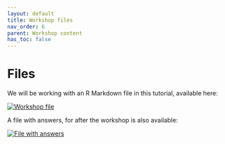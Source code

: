 ```yaml
---
layout: default
title: Workshop files
nav_order: 6
parent: Workshop content
has_toc: false
---
```


# Files 

We will be working with an R Markdown file in this tutorial, available here: 

<a download="Viz_with_ggplot.Rmd" href="/content/Viz_with_ggplot.Rmd" title="Workshop file">
    <img alt="Workshop file" src="/content/Viz_with_ggplot.Rmd">
</a>

A file with answers, for after the workshop is also available: 

<a download="Viz_with_ggplot_answers.Rmd" href="/content/Viz_with_ggplot_answers.Rmd" title="File with answers">
     <img alt="File with answers" src="/content/Viz_with_ggplot_answers.Rmd">
</a>
